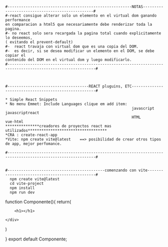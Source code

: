     #-------------------------------------------------------NOTAS------------------------------------------------#
    #-react consigue alterar solo un elemento en el virtual dom ganando performance
    en comparacion a html5 que necesariamente debe renderizar toda la pagina.
    #- no react solo sera recargada la pagina total cuando explicitamente lo deseemos,
    ( evitando el prevent-default)
    #-  react travaja con virtual dom que es una copia del DOM.
    #-  es decir, si se desea modificar un elemento en el DOM, se debe copiar el
    contenido del DOM en el virtual dom y luego modificarlo.
    #-------------------------------------------------------------------------------------------------------------#



    #------------------------------------REACT pluguins, ETC------------------------------------------------------#

    * Simple React Snippets
    * No menu Emmet: Include Languages clique em add item:
                                                            javascript      javascriptreact
                                                            HTML            vue-html
    ***************creadores de proyectos react mas utilizados***********************************
    *CRA : create-react-app
    *Vite: npm create vite@latest    ==> posibilidad de crear otros tipos de app, mejor perfomance.

    #-------------------------------------------------------------------------------------------------------------#


    #-------------------------------------------comenzando con vite-----------------------------------------------#
      npm create vite@latest
      cd vite-project
      npm install
      npm run dev

function Componente(){
return(
<div>

        <h1></h1>

    </div>

)

}
export default Componente;

